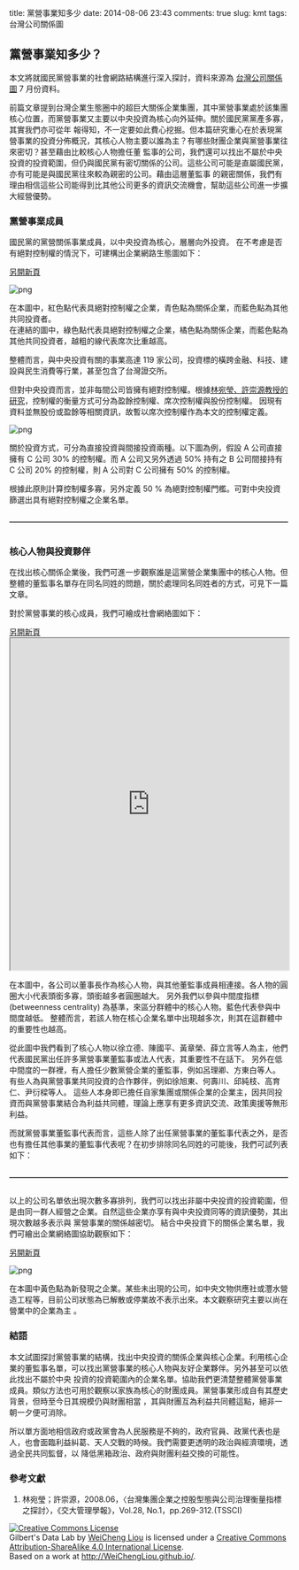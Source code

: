 title: 黨營事業知多少
date: 2014-08-06 23:43
comments: true
slug: kmt
tags: 台灣公司關係圖


## 黨營事業知多少？

本文將就國民黨營事業的社會網路結構進行深入探討，資料來源為 [台灣公司關係圖](http://gcis.nat.g0v.tw/) 7 月份資料。

前篇文章提到台灣企業生態圈中的超巨大關係企業集團，其中黨營事業處於該集團核心位置，而黨營事業又主要以中央投資為核心向外延伸。關於國民黨黨產多寡，其實我們亦可從年
報得知，不一定要如此費心挖掘。但本篇研究重心在於表現黨營事業的投資分佈概況，其核心人物主要以誰為主？有哪些財團企業與黨營事業往來密切？甚至藉由比較核心人物擔任董
監事的公司，我們還可以找出不屬於中央投資的投資範圍，但仍與國民黨有密切關係的公司。這些公司可能是直屬國民黨，亦有可能是與國民黨往來較為親密的公司。藉由這層董監事
的親密關係，我們有理由相信這些公司能得到比其他公司更多的資訊交流機會，幫助這些公司進一步擴大經營優勢。

### 黨營事業成員

國民黨的黨營關係事業成員，以中央投資為核心，層層向外投資。
在不考慮是否有絕對控制權的情況下，可建構出企業網路生態圖如下：


<a href="http://weichengliou.github.io/blog/downloads/data/html/kmt.html">另開新頁</a>


![png]({filename}/images/kmt_files/kmt_8_1.png)


在本圖中，紅色點代表具絕對控制權之企業，青色點為關係企業，而藍色點為其他共同投資者。<br>
在連結的圖中，綠色點代表具絕對控制權之企業，橘色點為關係企業，而藍色點為其他共同投資者，越粗的線代表席次比重越高。

整體而言，與中央投資有關的事業高達 119 家公司，投資標的橫跨金融、科技、建設與民生消費等行業，甚至包含了台灣證交所。

但對中央投資而言，並非每間公司皆擁有絕對控制權。根據[林宛瑩、許崇源教授的研究](#ref)，控制權的衡量方式可分為盈餘控制權、席次控制權與股份控制權。
因現有資料並無股份或盈餘等相關資訊，故暫以席次控制權作為本文的控制權定義。


![png]({filename}/images/kmt_files/kmt_11_0.png)


關於投資方式，可分為直接投資與間接投資兩種。以下圖為例，假設 A 公司直接擁有 C 公司 30% 的控制權。而 A 公司又另外透過 50% 持有之 B
公司間接持有 C 公司 20% 的控制權，則 A 公司對 C 公司擁有 50% 的控制權。

根據此原則計算控制權多寡，另外定義 50 % 為絕對控制權門檻。可對中央投資篩選出具有絕對控制權之企業名單。


<div style="max-height:1000px;max-width:1500px;overflow:auto;">
<table border="1" class="dataframe">
  <thead>
  </thead>
  <tbody>
  </tbody>
</table>
</div>


### 核心人物與投資夥伴

在找出核心關係企業後，我們可進一步觀察誰是這黨營企業集團中的核心人物。但整體的董監事名單存在同名同姓的問題，關於處理同名同姓者的方式，可見下一篇文章。

對於黨營事業的核心成員，我們可繪成社會網絡圖如下：


<a href="http://weichengliou.github.io/blog/downloads/data/html/kmt_boss.html">另開新頁</a><iframe height="600px" width="100%" src=http://weichengliou.github.io/blog/downloads/data/html/kmt_boss.html></iframe>


在本圖中，各公司以董事長作為核心人物，與其他董監事成員相連接。各人物的圓圈大小代表頭銜多寡，頭銜越多者圓圈越大。
另外我們以參與中間度指標 (betweenness centrality) 為基準，來區分群體中的核心人物。藍色代表參與中間度越低。
整體而言，若該人物在核心企業名單中出現越多次，則其在這群體中的重要性也越高。

從此圖中我們看到了核心人物以徐立德、陳國平、黃章榮、薛立言等人為主，他們代表國民黨出任許多黨營事業董監事或法人代表，其重要性不在話下。
另外在低中間度的一群裡，有人擔任少數黨營企業的董監事，例如呂理卿、方東白等人。
有些人為與黨營事業共同投資的合作夥伴，例如徐旭東、何壽川、邱純枝、高育仁、尹衍樑等人。
這些人本身即已擔任自家集團或關係企業的企業主，因共同投資而與黨營事業結合為利益共同體，理論上應享有更多資訊交流、政策奧援等無形利益。

而就黨營事業董監事代表而言，這些人除了出任黨營事業的董監事代表之外，是否也有擔任其他事業的董監事代表呢？在初步排除同名同姓的可能後，我們可試列表如下：


<div style="max-height:1000px;max-width:1500px;overflow:auto;">
<table border="1" class="dataframe">
  <thead>
  </thead>
  <tbody>
  </tbody>
</table>
</div>


以上的公司名單依出現次數多寡排列，我們可以找出非屬中央投資的投資範圍，但是由同一群人經營之企業。自然這些企業亦享有與中央投資同等的資訊優勢，其出現次數越多表示與
黨營事業的關係越密切。
結合中央投資下的關係企業名單，我們可繪出企業網絡圖協助觀察如下：


<a href="http://weichengliou.github.io/blog/downloads/data/html/kmt.far.html">另開新頁</a>


![png]({filename}/images/kmt_files/kmt_19_1.png)


在本圖中黃色點為新發現之企業。某些未出現的公司，如中央文物供應社或灃水營造工程等，目前公司狀態為已解散或停業故不表示出來。本文觀察研究主要以尚在營業中的企業為主
。

### 結語

本文試圖探討黨營事業的結構，找出中央投資的關係企業與核心企業。利用核心企業的董監事名單，可以找出黨營事業的核心人物與友好企業夥伴。另外甚至可以依此找出不屬於中央
投資的投資範圍內的企業名單。協助我們更清楚整體黨營事業成員。類似方法也可用於觀察以家族為核心的財團成員。黨營事業形成自有其歷史背景，但時至今日其規模仍與財團相當
，其與財團互為利益共同體這點，絕非一朝一夕便可消除。

所以單方面地相信政府或政黨會為人民服務是不夠的，政府官員、政黨代表也是人，也會面臨利益糾葛、天人交戰的時候。我們需要更透明的政治與經濟環境，透過全民共同監督，以
降低黑箱政治、政府與財團利益交換的可能性。


### 參考文獻

1. <a id="ref"></a> 林宛瑩；許崇源，2008.06，〈台灣集團企業之控股型態與公司治理衡量指標之探討〉，《交大管理學報》，Vol.28,
No.1，pp.269-312.(TSSCI)




<a rel="license" href="http://creativecommons.org/licenses/by-sa/4.0/"><img
alt="Creative Commons License" style="border-width:0"
src="http://i.creativecommons.org/l/by-sa/4.0/88x31.png" /></a><br /><span
xmlns:dct="http://purl.org/dc/terms/"
property="dct:title">Gilbert's Data Lab</span> by <a
xmlns:cc="http://creativecommons.org/ns#" href="http://WeiChengLiou.github.io/"
property="cc:attributionName" rel="cc:attributionURL">WeiCheng Liou</a> is
licensed under a <a rel="license"
href="http://creativecommons.org/licenses/by-sa/4.0/">Creative Commons
Attribution-ShareAlike 4.0 International License</a>.<br />Based on a work at <a
xmlns:dct="http://purl.org/dc/terms/" href="http://WeiChengLiou.github.io/"
rel="dct:source">http://WeiChengLiou.github.io/</a>.
